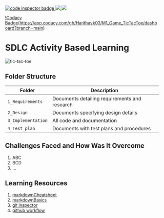 <a href="https://frontend.code-inspector.com/public/user/github/chinnam-sowmya">
   <img src="https://code-inspector.com/public/badge/user/github/chinnam-sowmya?style=light" alt="code inspector badge" />
   <img  src="https://www.code-inspector.com/project/27776/score/svg" />
   <img src="https://www.code-inspector.com/project/27776/status/svg" />

</a>



[!Codacy Badge](https://app.codacy.com/project/badge/Grade/7244000ceab247a29b12f1a61dc0fee6)(https://app.codacy.com/gh/Harithavk03/M1_Game_TicTacToe/dashboard?branch=main)











# SDLC Activity Based Learning

![tic-tac-toe](https://user-images.githubusercontent.com/94163693/142990435-63d03699-6bfb-48e4-b776-782a0c39bea0.png)

## Folder Structure
Folder             | Description
-------------------| -----------------------------------------
`1_Requirements`   | Documents detailing requirements and research
`2_Design`         | Documents specifying design details
`3_Implementation` | All code and documentation
`4_Test_plan`      | Documents with test plans and procedures      

## Challenges Faced and How Was It Overcome

1. ABC
2. BCD
3. ...

## Learning Resources
1. [markdownCheatsheet](https://github.com/adam-p/markdown-here/wiki/Markdown-Cheatsheet)
2. [markdownBasics](https://guides.github.com/features/mastering-markdown/)
3. [git inspector](https://github.com/ejwa/gitinspector.git)
4. [github workflow](https://docs.github.com/en/actions/learn-github-action)
